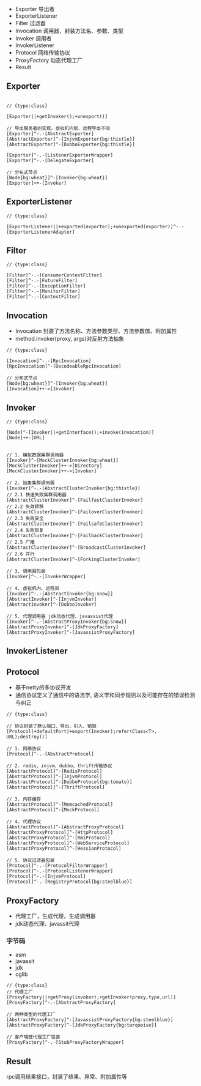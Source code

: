 
* Exporter 导出者
* ExporterListener
* Filter 过滤器
* Invocation 调用器，封装方法名、参数、类型
* Invoker 调用者
* InvokerListener
* Protocol 网络传输协议
* ProxyFactory 动态代理工厂
* Result

## Exporter

```yuml

// {type:class}

[Exporter||+getInvoker();+unexport()]

// 导出服务者的实现，虚拟机内部、远程导出不同
[Exporter]^-.-[AbstractExporter]
[AbstractExporter]^-[InjvmExporter{bg:thistle}]
[AbstractExporter]^-[DubboExporter{bg:thistle}]

[Exporter]^-.-[ListenerExporterWrapper]
[Exporter]^-.-[DelegateExporter]

// 分布式节点
[Node{bg:wheat}]^-[Invoker{bg:wheat}]
[Exporter]++-[Invoker]
```

## ExporterListener

```yuml
// {type:class}

[ExporterListener||+exported(exporter);+unexported(exporter)]^-.-[ExporterListenerAdapter]
```

## Filter

```yuml
// {type:class}

[Filter]^-.-[ConsumerContextFilter]
[Filter]^-.-[FutureFilter]
[Filter]^-.-[ExceptionFilter]
[Filter]^-.-[MonitorFilter]
[Filter]^-.-[ContextFilter]
```

## Invocation
* Invocation 封装了方法名称、方法参数类型、方法参数值、附加属性
* method.invoker(proxy, args)对反射方法抽象
```yuml
// {type:class}

[Invocation]^-.-[RpcInvocation]
[RpcInvocation]^-[DecodeableRpcInvocation]

// 分布式节点
[Node{bg:wheat}]^-[Invoker{bg:wheat}]
[Invocation]++->[Invoker]
```

## Invoker
```yuml
// {type:class}

[Node]^-[Invoker||+getInterface();+invoke(invocation)]
[Node]++-[URL]


// 1. 模拟数据集群调用器
[Invoker]^-[MockClusterInvoker{bg:wheat}]
[MockClusterInvoker]++->[Directory]
[MockClusterInvoker]++->[Invoker]

// 2. 抽象集群调用器
[Invoker]^-.-[AbstractClusterInvoker{bg:thistle}]
// 2.1 快速失败集群调用器
[AbstractClusterInvoker]^-[FailfastClusterInvoker]
// 2.2 失效转移
[AbstractClusterInvoker]^-[FailoverClusterInvoker]
// 2.3 失败安全
[AbstractClusterInvoker]^-[FailsafeClusterInvoker]
// 2.4 失败恢复
[AbstractClusterInvoker]^-[FailbackClusterInvoker]
// 2.5 广播
[AbstractClusterInvoker]^-[BroadcastClusterInvoker]
// 2.6 并行
[AbstractClusterInvoker]^-[ForkingClusterInvoker]

// 3. 调用器包装
[Invoker]^-.-[InvokerWrapper]

// 4. 虚拟机内、远程间
[Invoker]^-.-[AbstractInvoker{bg:snow}]
[AbstractInvoker]^-[InjvmInvoker]
[AbstractInvoker]^-[DubboInvoker]

// 5. 代理调用器 jdk动态代理、javassist代理
[Invoker]^-.-[AbstractProxyInvoker{bg:snow}]
[AbstractProxyInvoker]^-[JdkProxyFactory]
[AbstractProxyInvoker]^-[JavassistProxyFactory]

```

## InvokerListener

## Protocol
* 基于netty的多协议开发
* 通信协议定义了通信中的语法学, 语义学和同步规则以及可能存在的错误检测与纠正

```yuml
// {type:class}

// 协议封装了默认端口、导出、引入、销毁
[Protocol|+defaultPort|+export(Invoker);refer(Class<T>, URL);destroy()]

// 1. 网络协议
[Protocol]^-.-[AbstractProtocol]

// 2. redis、injvm、dubbo、thrift传输协议
[AbstractProtocol]^-[RedisProtocol]
[AbstractProtocol]^-[InjvmProtocol]
[AbstractProtocol]^-[DubboProtocol{bg:tomato}]
[AbstractProtocol]^-[ThriftProtocol]

// 3. 内存缓存
[AbstractProtocol]^-[MemcachedProtocol]
[AbstractProtocol]^-[MockProtocol]

// 4. 代理协议
[AbstractProtocol]^-[AbstractProxyProtocol]
[AbstractProxyProtocol]^-[HttpProtocol]
[AbstractProxyProtocol]^-[RmiProtocol]
[AbstractProxyProtocol]^-[WebServiceProtocol]
[AbstractProxyProtocol]^-[HessianProtocol]

// 5. 协议过滤器包装
[Protocol]^-.-[ProtocolFilterWrapper]
[Protocol]^-.-[ProtocolListenerWrapper]
[Protocol]^-.-[InjvmProtocol]
[Protocol]^-.-[RegistryProtocol{bg:steelblue}]
```

## ProxyFactory
* 代理工厂，生成代理，生成调用器
* jdk动态代理、javassit代理

### 字节码
* asm
* javassit
* jdk
* cglib

```yuml
// {type:class}
// 代理工厂
[ProxyFactory||+getProxy(invoker);+getInvoker(proxy,type,url)]
[ProxyFactory]^-.-[AbstractProxyFactory]

// 两种类型的代理工厂
[AbstractProxyFactory]^-[JavassistProxyFactory{bg:steelblue}]
[AbstractProxyFactory]^-[JdkProxyFactory{bg:turquoise}]

// 客户端桩代理工厂包装
[ProxyFactory]^-.-[StubProxyFactoryWrapper]
```

## Result
rpc调用结果接口，封装了结果、异常、附加属性等